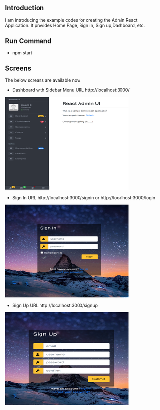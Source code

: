 ## Introduction
I am introducing the example codes for creating the Admin React Application. It provides Home Page, Sign in, Sign up,Dashboard, etc.

## Run Command

* npm start


## Screens
The below screans are available now
* Dashboard with Sidebar Menu URL http://localhost:3000/
<img src="docs/images/dashboard.png" width="400" height="300">

* Sign In URL http://localhost:3000/signin or http://localhost:3000/login
<img src="docs/images/signin.png" width="400" height="300">

* Sign Up URL http://localhost:3000/signup
<img src="docs/images/signup.png" width="400" height="300">



